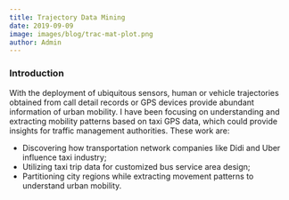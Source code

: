 ```yaml
---
title: Trajectory Data Mining
date: 2019-09-09
image: images/blog/trac-mat-plot.png
author: Admin
---
```


### Introduction
With the deployment of ubiquitous sensors, human or vehicle trajectories obtained from call detail records or GPS devices provide abundant information of urban mobility. I have been focusing on understanding and extracting mobility patterns based on taxi GPS data, which could provide insights for traffic management authorities. These work are:

- Discovering how transportation network companies like Didi and Uber influence taxi industry;
- Utilizing taxi trip data for customized bus service area design;
- Partitioning city regions while extracting movement patterns to understand urban mobility.